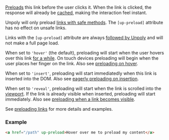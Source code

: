 [Preloads](https://unpoly.com/preloading) this link before the user clicks it.
When the link is clicked, the response will already be [cached](https://unpoly.com/caching), making the interaction feel instant.

Unpoly will only preload [links with safe methods](https://unpoly.com/up.link.isSafe). The `[up-preload]` attribute has no effect on unsafe links.

Links with the `[up-preload]` attribute are always [followed by Unpoly](https://unpoly.com/up-follow) and will not make a full page load.

When set to `'hover'` (the default), preloading will start when the user hovers over this link [for a while](#up-preload-delay). 
On touch devices preloading will begin when the user places her finger on the link. Also see [preloading on hover](https://unpoly.com/preloading#on-hover).

When set to `'insert'`, preloading will start immediatedly when this link is inserted into the DOM. Also see [eagerly preloading on insertion](https://unpoly.com/preloading#on-insert).

When set to `'reveal'`, preloading will start when the link is scrolled into the [viewport](https://unpoly.com/up-viewport). 
If the link is already visible when inserted, preloading will start immediately.  Also see [preloading when a link becomes visible](https://unpoly.com/preloading#on-reveal).

See [preloading links](https://unpoly.com/preloading) for more details and examples.

### Example

```html
<a href="/path" up-preload>Hover over me to preload my content</a>
```